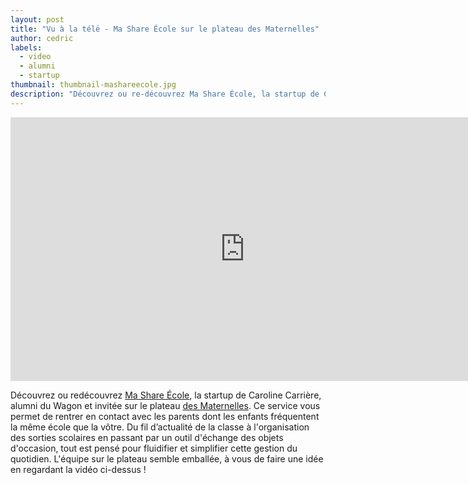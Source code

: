 ```yaml
---
layout: post
title: "Vu à la télé - Ma Share École sur le plateau des Maternelles"
author: cedric
labels:
  - video
  - alumni
  - startup
thumbnail: thumbnail-mashareecole.jpg
description: "Découvrez ou re-découvrez Ma Share École, la startup de Caroline Carrière, alumni du Wagon et invitée sur le plateau des Maternelles."
---
```


<div class="video-wrapper"><iframe width="750" height="422" src="https://www.youtube.com/embed/mcNQEV6Tduo" frameborder="0" allowfullscreen></iframe></div>

Découvrez ou redécouvrez [Ma Share École](https://www.mashareecole.com/), la startup de Caroline Carrière, alumni du Wagon et invitée sur le plateau [des Maternelles](http://www.france5.fr/emissions/les-maternelles). Ce service vous permet de rentrer en contact avec les parents dont les enfants fréquentent la même école que la vôtre. Du fil d’actualité de la classe à l'organisation des sorties scolaires en passant par un outil d'échange des objets d'occasion, tout est pensé pour fluidifier et simplifier cette gestion du quotidien. L'équipe sur le plateau semble emballée, à vous de faire une idée en regardant la vidéo ci-dessus !